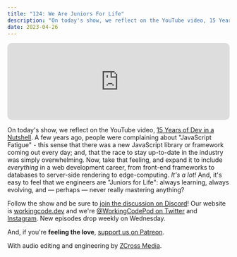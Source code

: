 ```yaml
---
title: "124: We Are Juniors For Life"
description: "On today's show, we reflect on the YouTube video, 15 Years of Dev in a Nutshell."
date: 2023-04-26
---
```


<iframe allow="autoplay *; encrypted-media *; fullscreen *; clipboard-write" frameborder="0" height="175" style="width:100%;max-width:900px;overflow:hidden;border-radius:10px;" sandbox="allow-forms allow-popups allow-same-origin allow-scripts allow-storage-access-by-user-activation allow-top-navigation-by-user-activation" src="https://embed.podcasts.apple.com/us/podcast/124-we-are-juniors-for-life/id1544142288?i=1000610701075"></iframe>

On today's show, we reflect on the YouTube video, [15 Years of Dev in a Nutshell][15-years]. A few years ago, people were complaining about "JavaScript Fatigue" - this sense that there was a new JavaScript library or framework coming out every day; and, that the race to stay up-to-date in the industry was simply overwhelming. Now, take that feeling, and expand it to include _everything_ in a web development career, from front-end frameworks to databases to server-side rendering to edge-computing. _It's a lot!_ And, it's easy to feel that we engineers are "Juniors for Life": always learning, always evolving, and &mdash; perhaps &mdash; never really mastering anything?

Follow the show and be sure to [join the discussion on Discord][working-code-discord]! Our website is [workingcode.dev][working-code] and we're [@WorkingCodePod on Twitter][working-code-twitter] and [Instagram][working-code-instagram]. New episodes drop weekly on Wednesday.

And, if you're **feeling the love**, [support us on Patreon][working-code-patreon].

[15-years]: https://www.youtube.com/watch?v=ntzuRtFZ8KM "YouTube: 15 years of dev in a nutshell"
[working-code]: https://workingcode.dev/
[working-code-discord]: https://workingcode.dev/discord/
[working-code-instagram]: https://www.instagram.com/workingcodepod/
[working-code-patreon]: https://www.patreon.com/workingcodepod
[working-code-twitter]: https://twitter.com/WorkingCodePod

With audio editing and engineering by [ZCross Media](https://www.zcross.media/).
